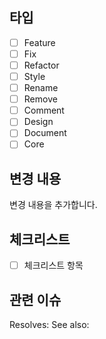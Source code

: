 <!-- EDIT TITLE PLEASE -->
<!-- <TYPE><IS_BREAK_CHANGE>: Short Description <IssueNumber> -->

<!-- BODY -->

## **타입**

- [ ] Feature
- [ ] Fix
- [ ] Refactor
- [ ] Style
- [ ] Rename
- [ ] Remove
- [ ] Comment
- [ ] Design
- [ ] Document
- [ ] Core

## **변경 내용**

변경 내용을 추가합니다.

## **체크리스트**

- [ ] 체크리스트 항목

## **관련 이슈**

Resolves:
See also:
